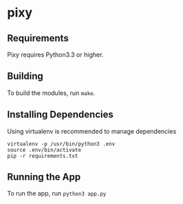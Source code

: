 pixy
====

Requirements
------------

Pixy requires Python3.3 or higher.


Building
--------

To build the modules, run `make`.


Installing Dependencies
-----------------------

Using virtualenv is recommended to manage dependencies

    virtualenv -p /usr/bin/python3 .env
    source .env/bin/activate
    pip -r requirements.txt


Running the App
---------------

To run the app, run `python3 app.py`

